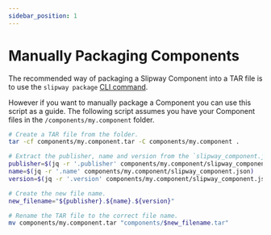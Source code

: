 ```yaml
---
sidebar_position: 1
---
```


# Manually Packaging Components

The recommended way of packaging a Slipway Component into a TAR file is to
use the `slipway package` [CLI command](/docs/guides/slipway-cli).

However if you want to manually package a Component you can use this script as a guide.
The following script assumes you have your Component files in the `/components/my.component` folder.

```sh
# Create a TAR file from the folder.
tar -cf components/my.component.tar -C components/my.component .

# Extract the publisher, name and version from the `slipway_component.json`.
publisher=$(jq -r '.publisher' components/my.component/slipway_component.json)
name=$(jq -r '.name' components/my.component/slipway_component.json)
version=$(jq -r '.version' components/my.component/slipway_component.json)

# Create the new file name.
new_filename="${publisher}.${name}.${version}"

# Rename the TAR file to the correct file name.
mv components/my.component.tar "components/$new_filename.tar"
```

